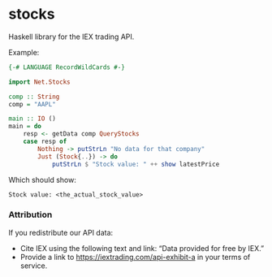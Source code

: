 # stocks  

Haskell library for the IEX trading API.  

Example:  

```haskell
{-# LANGUAGE RecordWildCards #-}

import Net.Stocks

comp :: String
comp = "AAPL"

main :: IO ()
main = do
    resp <- getData comp QueryStocks
    case resp of
        Nothing -> putStrLn "No data for that company"
        Just (Stock{..}) -> do
            putStrLn $ "Stock value: " ++ show latestPrice
```

Which should show:  

```
Stock value: <the_actual_stock_value>
```

### Attribution  
If you redistribute our API data:

* Cite IEX using the following text and link: “Data provided for free by IEX.”  
* Provide a link to https://iextrading.com/api-exhibit-a in your terms of service.